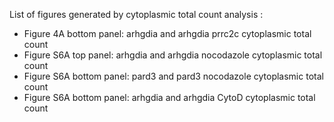 List of figures generated by cytoplasmic total count analysis :

- Figure 4A bottom panel: arhgdia and arhgdia prrc2c cytoplasmic total count
- Figure S6A top panel: arhgdia and arhgdia nocodazole cytoplasmic total count
- Figure S6A bottom panel: pard3 and pard3 nocodazole cytoplasmic total count
- Figure S6A bottom panel: arhgdia and arhgdia CytoD cytoplasmic total count
